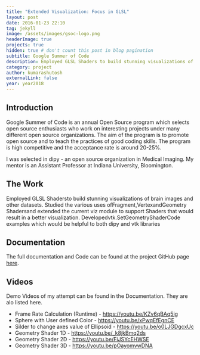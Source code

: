 ```yaml
---
title: "Extended Visualization: Focus in GLSL"
layout: post
date: 2016-01-23 22:10
tag: jekyll
image: /assets/images/gsoc-logo.png
headerImage: true
projects: true
hidden: true # don't count this post in blog pagination
subtitle: Google Summer of Code
description: Employed GLSL Shaders to build stunning visualizations of brain images and other datasets. 
category: project
author: kumarashutosh
externalLink: false
year: year2018
---
```



## Introduction

Google Summer of Code is an annual Open Source program which selects open source enthusiasts who work on interesting projects under many different open source organizations. The aim of the program is to promote open source and to teach the practices of good coding skills. The program is high competitive and the acceptance rate is around 20-25%.

I was selected in dipy - an open source organization in Medical Imaging. My mentor is an Assistant Professor at Indiana University, Bloomington.

## The Work

Employed GLSL Shadersto build stunning visualizations of brain images and other datasets. Studied the various uses ofFragment,VertexandGeometry Shadersand extended the current viz module to support Shaders that would result in a better visualization. Developedvtk.SetGeometryShaderCode examples which would be helpful to both dipy and vtk libraries


## Documentation

The full documentation and Code can be found at the project GitHub page [here](https://github.com/thechargedneutron/GSoC-Codes).


## Videos

Demo Videos of my attempt can be found in the Documentation. They are alo listed here.

- Frame Rate Calculation (Runtime) - https://youtu.be/KZv6qBAq5ig
- Sphere with User defined Color - https://youtu.be/xPwqEfEgnCE
- Silder to change axes value of Ellipsoid - https://youtu.be/o0LJGDgcxUc
- Geometry Shader 1D - https://youtu.be/_k8jkBmq2ds
- Geometry Shader 2D - https://youtu.be/FiJSYcEHWSE
- Geometry Shader 3D - https://youtu.be/pOayomvwDNA
